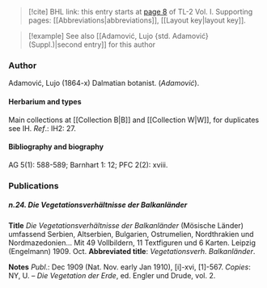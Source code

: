 > [!cite] BHL link: this entry starts at [page 8](https://www.biodiversitylibrary.org/item/103414#page/56/mode/1up) of TL-2 Vol. I.
> Supporting pages: [[Abbreviations|abbreviations]], [[Layout key|layout key]].

> [!example] See also [[Adamović, Lujo {std. Adamović} (Suppl.)|second entry]] for this author

### Author

Adamović, Lujo (1864-x) Dalmatian botanist. (*Adamović*).

#### Herbarium and types

Main collections at [[Collection B|B]] and [[Collection W|W]], for duplicates see IH.
*Ref*.: IH2: 27.

#### Bibliography and biography

AG 5(1): 588-589; Barnhart 1: 12; PFC 2(2): xviii.

### Publications

##### n.24. Die Vegetationsverhältnisse der Balkanländer

**Title**
*Die Vegetationsverhältnisse der Balkanländer* (Mösische Länder) umfassend Serbien, Altserbien, Bulgarien, Ostrumelien, Nordthrakien und Nordmazedonien... Mit 49 Vollbildern, 11 Textfiguren und 6 Karten. Leipzig (Engelmann) 1909. Oct.
**Abbreviated title**: *Vegetationsverh. Balkanländer*.

**Notes**
*Publ*.: Dec 1909 (Nat. Nov. early Jan 1910), \[i\]-xvi, \[1\]-567. *Copies*: NY, U. – *Die Vegetation der Erde*, ed. Engler und Drude, vol. 2.

